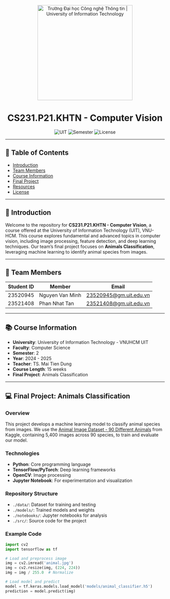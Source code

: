 <p align="center">
  <a href="https://www.uit.edu.vn/" title="Trường Đại học Công nghệ Thông tin" style="border: none;">
    <img src="https://i.imgur.com/WmMnSRt.png" alt="Trường Đại học Công nghệ Thông tin | University of Information Technology" width="300">
  </a>
</p>

<h1 align="center">CS231.P21.KHTN - Computer Vision</h1>

<p align="center">
  <img src="https://img.shields.io/badge/University-UIT-blueviolet" alt="UIT">
  <img src="https://img.shields.io/badge/Semester-2%202024--2025-green" alt="Semester">
  <img src="https://img.shields.io/badge/License-MIT-yellow" alt="License">
</p>

---

## 📖 Table of Contents
- [Introduction](#introduction)
- [Team Members](#team-members)
- [Course Information](#course-information)
- [Final Project](#final-project)
- [Resources](#resources)
- [License](#license)

---

## 🌟 Introduction
Welcome to the repository for **CS231.P21.KHTN - Computer Vision**, a course offered at the University of Information Technology (UIT), VNU-HCM. This course explores fundamental and advanced topics in computer vision, including image processing, feature detection, and deep learning techniques. Our team’s final project focuses on **Animals Classification**, leveraging machine learning to identify animal species from images.

---

## 👥 Team Members
| **Student ID** | **Member**          | **Email**                    |
|----------------|---------------------|------------------------------|
| 23520945       | Nguyen Van Minh     | 23520945@gm.uit.edu.vn       |
| 23521408       | Phan Nhat Tan       | 23521408@gm.uit.edu.vn       |

---

## 📚 Course Information
- **University**: University of Information Technology - VNUHCM UIT
- **Faculty**: Computer Science
- **Semester**: 2
- **Year**: 2024 - 2025
- **Teacher**: TS. Mai Tien Dung
- **Course Length**: 15 weeks
- **Final Project**: Animals Classification

---

## 💻 Final Project: Animals Classification
### Overview
This project develops a machine learning model to classify animal species from images. We use the [Animal Image Dataset - 90 Different Animals](https://www.kaggle.com/datasets/iamsouravbanerjee/animal-image-dataset-90-different-animals/data) from Kaggle, containing 5,400 images across 90 species, to train and evaluate our model.
### Technologies
- **Python**: Core programming language
- **TensorFlow/PyTorch**: Deep learning frameworks
- **OpenCV**: Image processing
- **Jupyter Notebook**: For experimentation and visualization

### Repository Structure
- `./data/`: Dataset for training and testing
- `./models/`: Trained models and weights
- `./notebooks/`: Jupyter notebooks for analysis
- `./src/`: Source code for the project

### Example Code
```python
import cv2
import tensorflow as tf

# Load and preprocess image
img = cv2.imread('animal.jpg')
img = cv2.resize(img, (224, 224))
img = img / 255.0  # Normalize

# Load model and predict
model = tf.keras.models.load_model('models/animal_classifier.h5')
prediction = model.predict(img)